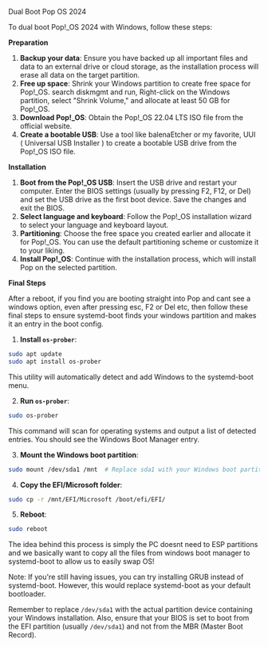 Dual Boot Pop OS 2024

To dual boot Pop!_OS 2024 with Windows, follow these steps:



**Preparation**

1. **Backup your data**: Ensure you have backed up all important files and data to an external drive or cloud storage, as the installation process will erase all data on the target partition.
2. **Free up space**: Shrink your Windows partition to create free space for Pop!_OS. search diskmgmt and run, Right-click on the Windows partition, select "Shrink Volume," and allocate at least 50 GB for Pop!_OS.
3. **Download Pop!_OS**: Obtain the Pop!_OS 22.04 LTS ISO file from the official website.
4. **Create a bootable USB**: Use a tool like balenaEtcher or my favorite, UUI ( Universal USB Installer ) to create a bootable USB drive from the Pop!_OS ISO file.

**Installation**

1. **Boot from the Pop!_OS USB**: Insert the USB drive and restart your computer. Enter the BIOS settings (usually by pressing F2, F12, or Del) and set the USB drive as the first boot device. Save the changes and exit the BIOS.
2. **Select language and keyboard**: Follow the Pop!_OS installation wizard to select your language and keyboard layout.
3. **Partitioning**: Choose the free space you created earlier and allocate it for Pop!_OS. You can use the default partitioning scheme or customize it to your liking.
4. **Install Pop!_OS**: Continue with the installation process, which will install Pop on the selected partition.

**Final Steps**

After a reboot, if you find you are booting straight into Pop and cant see a windows option, even after pressing esc, F2 or Del etc, then follow these final steps to ensure systemd-boot finds your windows partition and makes it an entry in the boot config.


1. **Install `os-prober`**:

```bash
sudo apt update
sudo apt install os-prober
```
This utility will automatically detect and add Windows to the systemd-boot menu.

2. **Run `os-prober`**:
```bash
sudo os-prober
```
This command will scan for operating systems and output a list of detected entries. You should see the Windows Boot Manager entry.

3. **Mount the Windows boot partition**:
```bash
sudo mount /dev/sda1 /mnt  # Replace sda1 with your Windows boot partition
```
4. **Copy the EFI/Microsoft folder**:
```bash
sudo cp -r /mnt/EFI/Microsoft /boot/efi/EFI/
```
5. **Reboot**:
```bash
sudo reboot
```

The idea behind this process is simply the PC doesnt need to ESP partitions and we basically want to copy all the files from windows boot manager to systemd-boot to allow us to easily swap OS!

Note: If you're still having issues, you can try installing GRUB instead of systemd-boot. However, this would replace systemd-boot as your default bootloader.

Remember to replace `/dev/sda1` with the actual partition device containing your Windows installation. Also, ensure that your BIOS is set to boot from the EFI partition (usually `/dev/sda1`) and not from the MBR (Master Boot Record).



